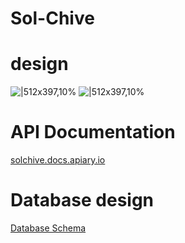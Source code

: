 # Sol-Chive

# design
![|512x397,10%](https://cdn.discordapp.com/attachments/439124635112570880/872453121954172998/Sol-Chive-1.png)
![|512x397,10%](https://cdn.discordapp.com/attachments/439124635112570880/872453136374198312/Sol-Chive-2.png)

# API Documentation
[solchive.docs.apiary.io](https://solchive.docs.apiary.io)

# Database design
[Database Schema](https://docs.google.com/document/d/137W1VC3p4FqzncFwKkrkQ_Pd_5VtCU40TAo4J2dwdu4/edit?usp=sharing)
